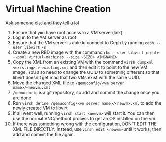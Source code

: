# Virtual Machine Creation

~~Ask someone else and they tell u lol~~

1. Ensure that you have root access to a VM server(link).
2. Log in to the VM server as root
3. Ensure that the VM server is able to connect to Ceph by running `ceph --user libvirt -s`
4. Create a new RBD image with the command `rbd --user libvirt create --pool virtual-machines --size <SIZE> <IMGNAME>`
5. Copy the XML from an existing VM with the command `virsh dumpxml <existing> > existing.xml` and then edit it to point to the new VM image.  You also need to change the UUID to something different so that libvirt doesn't get mad that two VMs exist with the same UUID.
6. Move the changed XML file to `/qemuconfig/<vm server name>/<newvm>.xml`
7. `/qemuconfig` is a git repository, so add and commit the change once you are done
8. Run `virsh define /qemuconfig/<vm server name>/<newvm>.xml` to add the newly created VM to libvirt
9. If all went well, running `virsh start <newvm>` will start it.  You can then use the normal VNC/netboot process to get an OS installed on the vm.
10. If there was something wrong with the configuration, DON'T EDIT THE XML FILE DIRECTLY.  Instead, use `virsh edit <newvm>` until it works, then add and commit the file again.
